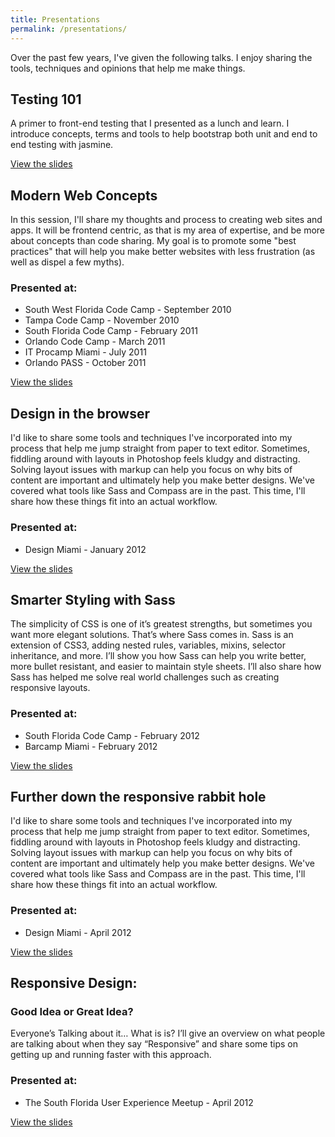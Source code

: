 ```yaml
---
title: Presentations
permalink: /presentations/
---
```

Over the past few years, I've given the following talks. I enjoy sharing the tools, techniques and opinions that help me make things.

## Testing 101

A primer to front-end testing that I presented as a lunch and learn. I introduce concepts, terms and tools to help bootstrap both unit and end to end testing with jasmine.

[View the slides](http://gistdeck.github.io/RyanParsley/e9733f8d472ae7778346#1)

## Modern Web Concepts
In this session, I'll share my thoughts and process to creating web sites and apps. It will be frontend centric, as that is my area of expertise, and be more about concepts than code sharing. My goal is to promote some "best practices" that will help you make better websites with less frustration (as well as dispel a few myths).
### Presented at:
* South West Florida Code Camp - September 2010
* Tampa Code Camp - November 2010
* South Florida Code Camp - February 2011
* Orlando Code Camp - March 2011
* IT Procamp Miami - July 2011
* Orlando PASS - October 2011

[View the slides](http://www.slideshare.net/RyanParsley/modern-web-concepts-compressed)

## Design in the browser
I'd like to share some tools and techniques I've incorporated into my process that help me jump straight from paper to text editor. Sometimes, fiddling around with layouts in Photoshop feels kludgy and distracting. Solving layout issues with markup can help you focus on why bits of content are important and ultimately help you make better designs. We've covered what tools like Sass and Compass are in the past. This time, I'll share how these things fit into an actual workflow.
### Presented at:
* Design Miami - January 2012

[View the slides](http://ryanparsley.github.com/Design-in-the-browser/designInTheBrowser/)

## Smarter Styling with Sass
The simplicity of CSS is one of it’s greatest strengths, but sometimes you want more elegant solutions. That’s where Sass comes in. Sass is an extension of CSS3, adding nested rules, variables, mixins, selector inheritance, and more. I’ll show you how Sass can help you write better, more bullet resistant, and easier to maintain style sheets. I’ll also share how Sass has helped me solve real world challenges such as creating responsive layouts.
### Presented at:
* South Florida Code Camp - February 2012
* Barcamp Miami - February 2012

[View the slides](http://ssws.ryanparsley.com)

## Further down the responsive rabbit hole
I'd like to share some tools and techniques I've incorporated into my process that help me jump straight from paper to text editor. Sometimes, fiddling around with layouts in Photoshop feels kludgy and distracting. Solving layout issues with markup can help you focus on why bits of content are important and ultimately help you make better designs. We've covered what tools like Sass and Compass are in the past. This time, I'll share how these things fit into an actual workflow.
### Presented at:
* Design Miami - April 2012

[View the slides](http://rrh.ryanparsley.com)

## Responsive Design:
### Good Idea or Great Idea?

Everyone’s Talking about it… What is is?
I’ll give an overview on what people are talking about when they say “Responsive” and share some tips on getting up and running faster with this approach.
### Presented at:
* The South Florida User Experience Meetup - April 2012

[View the slides](http://rdgg.ryanparsley.com)
